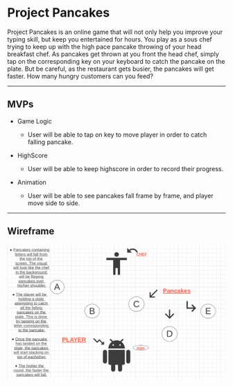 # Project Pancakes

Project Pancakes is an online game that will not only help you improve your typing skill, but keep you entertained for hours. You play as a sous chef trying to keep up with the high pace pancake throwing of your head breakfast chef. As pancakes get thrown at you front the head chef, simply tap on the corresponding key on your keyboard to catch the pancake on the plate. But be careful, as the restaurant gets busier, the pancakes will get faster. How many hungry customers can you feed? 

___

## MVPs
* Game Logic 
  - User will be able to tap on key to move player in order to catch falling pancake.

* HighScore
  - User will be able to keep highscore in order to record their progress.

* Animation
  - User will be able to see pancakes fall frame by frame, and player move side to side. 

___

## Wireframe

![Concept Image](./img/Wireframe.png)